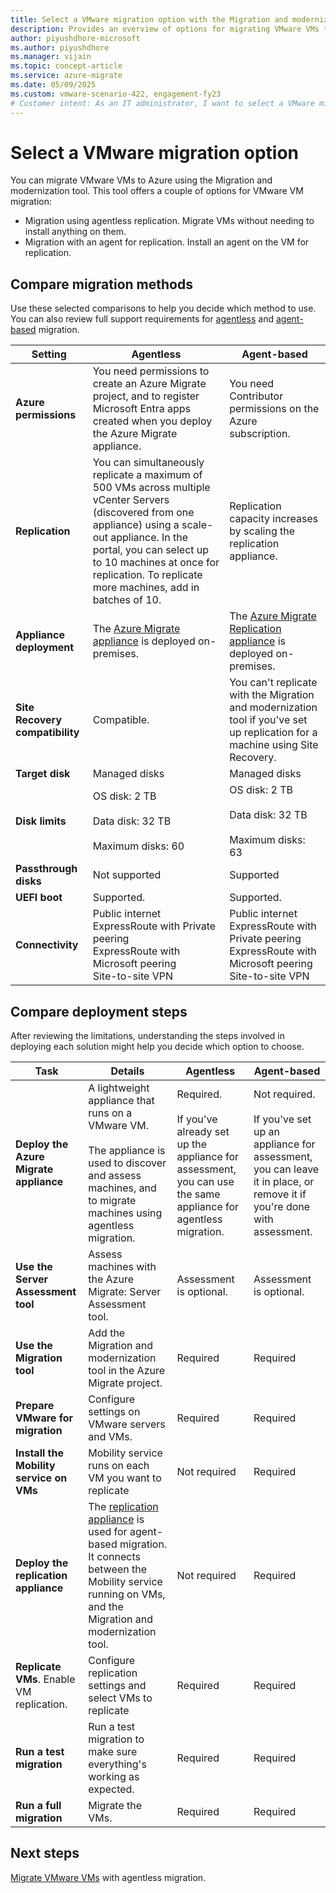```yaml
---
title: Select a VMware migration option with the Migration and modernization tool
description: Provides an overview of options for migrating VMware VMs to Azure with the Migration and modernization tool
author: piyushdhore-microsoft 
ms.author: piyushdhore
ms.manager: vijain
ms.topic: concept-article
ms.service: azure-migrate
ms.date: 05/09/2025
ms.custom: vmware-scenario-422, engagement-fy23
# Customer intent: As an IT administrator, I want to select a VMware migration option using the Migration and modernization tool, so that I can effectively migrate my VMware VMs to Azure while considering the best method for my environment.
---
```



# Select a VMware migration option

You can migrate VMware VMs to Azure using the Migration and modernization tool. This tool offers a couple of options for VMware VM migration:

- Migration using agentless replication. Migrate VMs without needing to install anything on them.
- Migration with an agent for replication. Install an agent on the VM for replication.



## Compare migration methods

Use these selected comparisons to help you decide which method to use. You can also review full support requirements for [agentless](migrate-support-matrix-vmware-migration.md#agentless-migration) and [agent-based](migrate-support-matrix-vmware-migration.md#agent-based-migration) migration.

**Setting** | **Agentless** | **Agent-based**
--- | --- | ---
**Azure permissions** | You need permissions to create an Azure Migrate project, and to register Microsoft Entra apps created when you deploy the Azure Migrate appliance. | You need Contributor permissions on the Azure subscription. 
**Replication** | You can simultaneously replicate a maximum of 500 VMs across multiple vCenter Servers (discovered from one appliance) using a scale-out appliance. In the portal, you can select up to 10 machines at once for replication. To replicate more machines, add in batches of 10.| Replication capacity increases by scaling the replication appliance.
**Appliance deployment** | The [Azure Migrate appliance](migrate-appliance.md) is deployed on-premises. | The [Azure Migrate Replication appliance](migrate-replication-appliance.md) is deployed on-premises.
**Site Recovery compatibility** | Compatible. | You can't replicate with the Migration and modernization tool if you've set up replication for a machine using Site Recovery.
**Target disk** | Managed disks | Managed disks
**Disk limits** | OS disk: 2 TB<br/><br/> Data disk: 32 TB<br/><br/> Maximum disks: 60 | OS disk: 2 TB<br/><br/> Data disk: 32 TB<br/><br/> Maximum disks: 63
**Passthrough disks** | Not supported | Supported
**UEFI boot** | Supported. | Supported. 
**Connectivity** | Public internet <br/> ExpressRoute with Private peering <br/> ExpressRoute with Microsoft peering <br/> Site-to-site VPN |Public internet <br/> ExpressRoute with Private peering <br/> ExpressRoute with Microsoft peering <br/> Site-to-site VPN

## Compare deployment steps

After reviewing the limitations, understanding the steps involved in deploying each solution might help you decide which option to choose.

**Task** | **Details** |**Agentless** | **Agent-based**
--- | --- | --- | ---
**Deploy the Azure Migrate appliance** | A lightweight appliance that runs on a VMware VM.<br/><br/> The appliance is used to discover and assess machines, and to migrate machines using agentless migration. | Required.<br/><br/> If you've already set up the appliance for assessment,  you can use the same appliance for agentless migration. | Not required.<br/><br/> If you've set up an appliance for assessment, you can leave it in place, or remove it if you're done with assessment.
**Use the Server Assessment tool** | Assess machines with the Azure Migrate: Server Assessment tool. | Assessment is optional. | Assessment is optional.
**Use the Migration tool** | Add the Migration and modernization tool in the Azure Migrate project. | Required | Required
**Prepare VMware for migration** | Configure settings on VMware servers and VMs. | Required | Required
**Install the Mobility service on VMs** | Mobility service runs on each VM you want to replicate | Not required | Required
**Deploy the replication appliance** | The [replication appliance](migrate-replication-appliance.md) is used for agent-based migration. It connects between the Mobility service running on VMs, and the Migration and modernization tool. | Not required | Required
**Replicate VMs**. Enable VM replication. | Configure replication settings and select VMs to replicate | Required | Required
**Run a test migration** | Run a test migration to make sure everything's working as expected. | Required | Required
**Run a full migration** | Migrate the VMs. | Required | Required



## Next steps

[Migrate VMware VMs](tutorial-migrate-vmware.md) with agentless migration.
